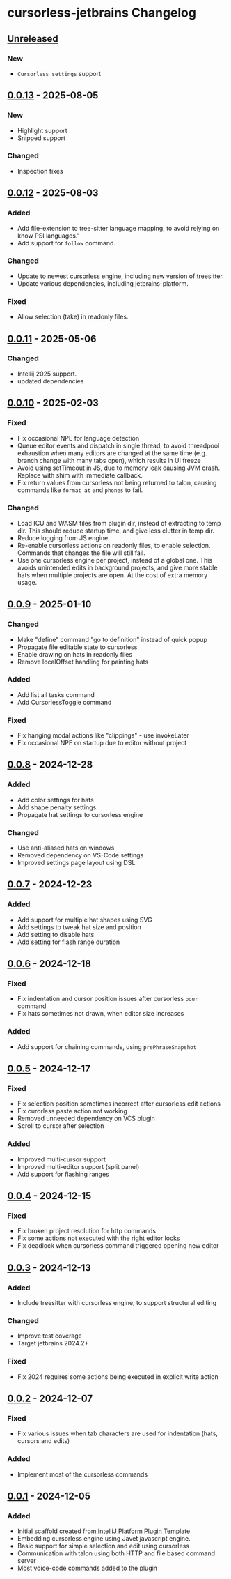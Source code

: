 # cursorless-jetbrains Changelog

## [Unreleased]

### New

- `Cursorless settings` support

## [0.0.13] - 2025-08-05

### New

- Highlight support
- Snipped support

### Changed

- Inspection fixes

## [0.0.12] - 2025-08-03

### Added

- Add file-extension to tree-sitter language mapping, to avoid relying on know PSI languages.'
- Add support for `follow` command.

### Changed

- Update to newest cursorless engine, including new version of treesitter.
- Update various dependencies, including jetbrains-platform.

### Fixed

- Allow selection (take) in readonly files.

## [0.0.11] - 2025-05-06

### Changed

- Intellij 2025 support.
- updated dependencies

## [0.0.10] - 2025-02-03

### Fixed

- Fix occasional NPE for language detection
- Queue editor events and dispatch in single thread, to avoid threadpool exhaustion when many editors
  are changed at the same time (e.g. branch change with many tabs open), which results in UI freeze
- Avoid using setTimeout in JS, due to memory leak causing JVM crash. Replace with shim with immediate callback.
- Fix return values from cursorless not being returned to talon, causing commands like `format at` and `phones` to fail.

### Changed

- Load ICU and WASM files from plugin dir, instead of extracting to temp dir.
  This should reduce startup time, and give less clutter in temp dir.
- Reduce logging from JS engine.
- Re-enable cursorless actions on readonly files, to enable selection.
  Commands that changes the file will still fail.
- Use one cursorless engine per project, instead of a global one. This avoids unintended edits in background
  projects, and give more stable hats when multiple projects are open. At the cost of extra memory usage.

## [0.0.9] - 2025-01-10

### Changed

- Make "define" command "go to definition" instead of quick popup
- Propagate file editable state to cursorless
- Enable drawing on hats in readonly files
- Remove localOffset handling for painting hats

### Added

- Add list all tasks command
- Add CursorlessToggle command

### Fixed

- Fix hanging modal actions like "clippings" - use invokeLater
- Fix occasional NPE on startup due to editor without project

## [0.0.8] - 2024-12-28

### Added

- Add color settings for hats
- Add shape penalty settings
- Propagate hat settings to cursorless engine

### Changed

- Use anti-aliased hats on windows
- Removed dependency on VS-Code settings
- Improved settings page layout using DSL

## [0.0.7] - 2024-12-23

### Added

- Add support for multiple hat shapes using SVG
- Add settings to tweak hat size and position
- Add setting to disable hats
- Add setting for flash range duration

## [0.0.6] - 2024-12-18

### Fixed

- Fix indentation and cursor position issues after cursorless `pour` command
- Fix hats sometimes not drawn, when editor size increases

### Added

- Add support for chaining commands, using `prePhraseSnapshot`

## [0.0.5] - 2024-12-17

### Fixed

- Fix selection position sometimes incorrect after cursorless edit actions
- Fix curorless paste action not working
- Removed unneeded dependency on VCS plugin
- Scroll to cursor after selection

### Added

- Improved multi-cursor support
- Improved multi-editor support (split panel)
- Add support for flashing ranges

## [0.0.4] - 2024-12-15

### Fixed

- Fix broken project resolution for http commands
- Fix some actions not executed with the right editor locks
- Fix deadlock when cursorless command triggered opening new editor

## [0.0.3] - 2024-12-13

### Added

- Include treesitter with cursorless engine, to support structural editing

### Changed

- Improve test coverage
- Target jetbrains 2024.2+

### Fixed

- Fix 2024 requires some actions being executed in explicit write action

## [0.0.2] - 2024-12-07

### Fixed

- Fix various issues when tab characters are used for indentation (hats, cursors and edits)

### Added

- Implement most of the cursorless commands

## [0.0.1] - 2024-12-05

### Added

- Initial scaffold created from [IntelliJ Platform Plugin Template](https://github.com/JetBrains/intellij-platform-plugin-template)
- Embedding cursorless engine using Javet javascript engine.
- Basic support for simple selection and edit using cursorless
- Communication with talon using both HTTP and file based command server
- Most voice-code commands added to the plugin

[Unreleased]: https://github.com/asoee/cursorless-jetbrains/compare/v0.0.13...HEAD
[0.0.13]: https://github.com/asoee/cursorless-jetbrains/compare/v0.0.12...v0.0.13
[0.0.12]: https://github.com/asoee/cursorless-jetbrains/compare/v0.0.11...v0.0.12
[0.0.11]: https://github.com/asoee/cursorless-jetbrains/compare/v0.0.10...v0.0.11
[0.0.10]: https://github.com/asoee/cursorless-jetbrains/compare/v0.0.9...v0.0.10
[0.0.9]: https://github.com/asoee/cursorless-jetbrains/compare/v0.0.8...v0.0.9
[0.0.8]: https://github.com/asoee/cursorless-jetbrains/compare/v0.0.7...v0.0.8
[0.0.7]: https://github.com/asoee/cursorless-jetbrains/compare/v0.0.6...v0.0.7
[0.0.6]: https://github.com/asoee/cursorless-jetbrains/compare/v0.0.5...v0.0.6
[0.0.5]: https://github.com/asoee/cursorless-jetbrains/compare/v0.0.4...v0.0.5
[0.0.4]: https://github.com/asoee/cursorless-jetbrains/compare/v0.0.3...v0.0.4
[0.0.3]: https://github.com/asoee/cursorless-jetbrains/compare/v0.0.2...v0.0.3
[0.0.2]: https://github.com/asoee/cursorless-jetbrains/compare/v0.0.1...v0.0.2
[0.0.1]: https://github.com/asoee/cursorless-jetbrains/commits/v0.0.1
